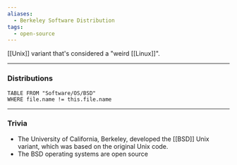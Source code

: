 ```yaml
---
aliases:
  - Berkeley Software Distribution
tags:
  - open-source
---
```

[[Unix]] variant that's considered a "weird [[Linux]]".

---

### Distributions

```dataview
TABLE FROM "Software/OS/BSD"
WHERE file.name != this.file.name
```

---

### Trivia

- The University of California, Berkeley, developed the [[BSD]] Unix variant, which was based on the original Unix code.
- The BSD operating systems are open source